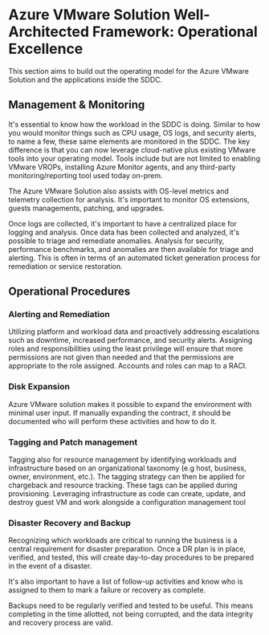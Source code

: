 # Azure VMware Solution Well-Architected Framework: Operational Excellence

This section aims to build out the operating model for the Azure VMware Solution and the applications inside the SDDC. 

## Management & Monitoring 

It's essential to know how the workload in the SDDC is doing. Similar to how you would monitor things such as CPU usage, OS logs, and security alerts, to name a few, these same elements are monitored in the SDDC. The key difference is that you can now leverage cloud-native plus existing VMware tools into your operating model. Tools include but are not limited to enabling VMware VROPs, installing Azure Monitor agents, and any third-party monitoring/reporting tool used today on-prem. 


The Azure VMware Solution also assists with OS-level metrics and telemetry collection for analysis. It's important to monitor OS extensions, guests managements, patching, and upgrades.

Once logs are collected, it's important to have a centralized place for logging and analysis. Once data has been collected and analyzed, it's possible to triage and remediate anomalies. Analysis for security, performance benchmarks, and anomalies are then available for triage and alerting. This is often in terms of an automated ticket generation process for remediation or service restoration. 


## Operational Procedures 

### Alerting and Remediation 
Utilizing platform and workload data and proactively addressing escalations such as downtime, increased performance, and security alerts. 
Assigning roles and responsibilities using the least privilege will ensure that more permissions are not given than needed and that the permissions are appropriate to the role assigned. Accounts and roles can map to a RACI. 

### Disk Expansion 
Azure VMware solution makes it possible to expand the environment with minimal user input. If manually expanding the contract, it should be documented who will perform these activities and how to do it. 

### Tagging and Patch management 

Tagging also for resource management by identifying workloads and infrastructure based on an organizational taxonomy (e.g host, business, owner, environment, etc.). The tagging strategy can then be applied for chargeback and resource tracking. These tags can be applied during provisioning. Leveraging infrastructure as code can create, update, and destroy guest VM and work alongside a configuration management tool 

### Disaster Recovery and Backup

Recognizing which workloads are critical to running the business is a central requirement for disaster preparation. Once a DR plan is in place, verified, and tested, this will create day-to-day procedures to be prepared in the event of a disaster. 

It's also important to have a list of follow-up activities and know who is assigned to them to mark a failure or recovery as complete. 

Backups need to be regularly verified and tested to be useful. This means completing in the time allotted, not being corrupted, and the data integrity and recovery process are valid. 
